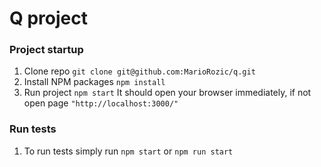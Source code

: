 # Q project

### Project startup

1.  Clone repo
    `git clone git@github.com:MarioRozic/q.git`
2.  Install NPM packages
    `npm install`
3.  Run project
    `npm start` It should open your browser immediately, if not open page `"http://localhost:3000/"`

### Run tests

1.  To run tests simply run
    `npm start` or `npm run start`
